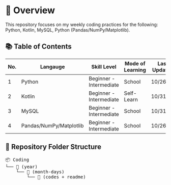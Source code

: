 # 🧭 Overview

This repository focuses on my weekly coding practices for the following: Python, Kotlin, MySQL, Python (Pandas/NumPy/Matplotlib).

## 📚 Table of Contents
| No. | Langauge | Skill Level | Mode of Learning | Last Updated |
|-----|----------|-------------|------------------|--------------|
| 1 | Python | Beginner - Intermediate | School | 10/26/25 |
| 2 | Kotlin | Beginner - Intermediate | Self-Learn | 10/31/25 |
| 3 | MySQL | Beginner - Intermediate | School | 10/31/25 |
| 4 | Pandas/NumPy/Matplotlib | Beginner - Intermediate | School | 10/26/25 |

## 📁 Repository Folder Structure
<pre>
📦 Coding
└── 📂 (year)
    └── 📂 (month-days)
        └── 📂 (codes + readme)
</pre>
